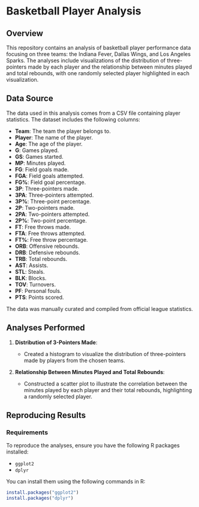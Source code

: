 # Basketball Player Analysis

## Overview
This repository contains an analysis of basketball player performance data focusing on three teams: the Indiana Fever, Dallas Wings, and Los Angeles Sparks. The analyses include visualizations of the distribution of three-pointers made by each player and the relationship between minutes played and total rebounds, with one randomly selected player highlighted in each visualization.

## Data Source
The data used in this analysis comes from a CSV file containing player statistics. The dataset includes the following columns:

- **Team**: The team the player belongs to.
- **Player**: The name of the player.
- **Age**: The age of the player.
- **G**: Games played.
- **GS**: Games started.
- **MP**: Minutes played.
- **FG**: Field goals made.
- **FGA**: Field goals attempted.
- **FG%**: Field goal percentage.
- **3P**: Three-pointers made.
- **3PA**: Three-pointers attempted.
- **3P%**: Three-point percentage.
- **2P**: Two-pointers made.
- **2PA**: Two-pointers attempted.
- **2P%**: Two-point percentage.
- **FT**: Free throws made.
- **FTA**: Free throws attempted.
- **FT%**: Free throw percentage.
- **ORB**: Offensive rebounds.
- **DRB**: Defensive rebounds.
- **TRB**: Total rebounds.
- **AST**: Assists.
- **STL**: Steals.
- **BLK**: Blocks.
- **TOV**: Turnovers.
- **PF**: Personal fouls.
- **PTS**: Points scored.

The data was manually curated and compiled from official league statistics.

## Analyses Performed
1. **Distribution of 3-Pointers Made**: 
   - Created a histogram to visualize the distribution of three-pointers made by players from the chosen teams.

2. **Relationship Between Minutes Played and Total Rebounds**:
   - Constructed a scatter plot to illustrate the correlation between the minutes played by each player and their total rebounds, highlighting a randomly selected player.

## Reproducing Results

### Requirements
To reproduce the analyses, ensure you have the following R packages installed:

- `ggplot2`
- `dplyr`

You can install them using the following commands in R:

```r
install.packages("ggplot2")
install.packages("dplyr")
